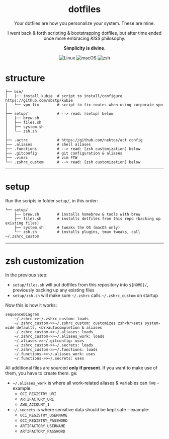 <div align=center>

  # dotfiles

  Your dotfiles are how you personalize your system. These are mine.

  I went back & forth scripting & bootstrapping dotfiles, but after time ended once more embracing _KISS_ philosophy.

  **Simplicity is divine**.

  ![Linux](https://img.shields.io/badge/-Linux-gray.svg?style=plastic&logo=Linux)
  ![macOS](https://img.shields.io/badge/-macOS-gray.svg?style=plastic&logo=apple)
  ![zsh](https://img.shields.io/badge/-zsh-gray.svg?style=plastic&logo=zsh&logoColor=green)

</div>

# structure

```
├── bin/
│   ├── install_kubie  # script to install/configure https://github.com/sbstp/kubie
│   └── vpn-fix        # script to fix routes when using corporate vpn
│
├── setup/             # --> read: [setup] below
│   ├── brew.sh
│   ├── files.sh
│   ├── system.sh
│   └── zsh.sh
│
├── .actrc             # https://github.com/nektos/act config
├── .aliases           # shell aliases
├── .functions         # --> read: [zsh customization] below
├── .gitconfig         # git configuration & aliases
├── .vimrc             # vim FTW
└── .zshrc_custom      # --> read: [zsh customization] below
```

---

# setup

Run the scripts in folder `setup/`, in this order:

```
└── setup/
    ├── brew.sh        # installs homebrew & tools with brew
    ├── files.sh       # installs dotfiles from this repo (backing up existing files)
    ├── system.sh      # tweaks the OS (macOS only)
    └── zsh.sh         # installs plugins, tmux tweaks, call ~/.zshrc_custom
```

---

# zsh customization

In the previous step:

- `setup/files.sh` will put dotfiles from this repository into `${HOME}/`, previously backing up any existing files
- `setup/zsh.sh` will make sure `~/.zshrc` calls `~/.zshrc_custom` on startup

Now this is how it works:

```mermaid
sequenceDiagram
    ~/.zshrc->>~/.zshrc_custom: loads
    ~/.zshrc_custom->>~/.zshrc_custom: customizes zsh<br>sets system-wide defaults, <br>autocompletion & aliases
    ~/.zshrc_custom->>~/.aliases: loads
    ~/.zshrc_custom->>~/.aliases_work: loads
    ~/.aliases->>~/.gitconfig: uses
    ~/.zshrc_custom->>~/.secrets: loads
    ~/.zshrc_custom->>~/.functions: loads
    ~/.functions->>~/.aliases_work: uses
    ~/.functions->>~/.secrets: uses
```

All additional files are sourced **only if present**. If you want to make use of them, you have to create them. ge:

- `~/.aliases_work` is where all work-related aliases & variables can live - example:
  - `OCI_REGISTRY_URI`
  - `ARTIFACTORY_URI`
  - `AWS_ACCOUNT_1`
- `~/.secrets` is where sensitive data should be kept safe - example:
  - `OCI_REGISTRY_USERNAME`
  - `OCI_REGISTRY_PASSWORD`
  - `ARTIFACTORY_USERNAME`
  - `ARTIFACTORY_PASSWORD`
